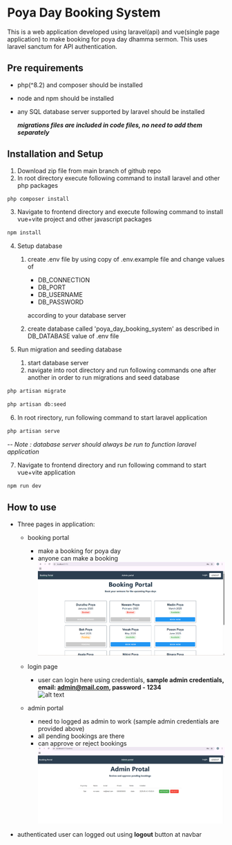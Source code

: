 # Poya Day Booking System

This is a web application developed using laravel(api) and vue(single page application) to make booking for poya day dhamma sermon. This uses laravel sanctum for API authentication.   

## Pre requirements 
- php(^8.2) and composer should be installed
- node and npm should be installed
- any SQL database server supported by laravel should be installed
  
  ***migrations files are included in code files, no need to add them separately***    

## Installation and Setup

1. Download zip file from main branch of github repo 
2. In root directory execute following command to install laravel and other php packages 

```bash
php composer install
```
3. Navigate to frontend directory and execute following command to install vue+vite project and other javascript packages 
```bash
npm install
```
4. Setup database
   1. create .env file by using copy of .env.example file and change values of 

         - DB_CONNECTION
         - DB_PORT
         - DB_USERNAME
         - DB_PASSWORD
     
       according to your database server
   2. create database called 'poya_day_booking_system' as described in DB_DATABASE value of .env file

5. Run migration and seeding database
   1. start database server
   2. navigate into root directory and run following commands one after another in order to run migrations and seed database
```bash
php artisan migrate
```
```bash
php artisan db:seed
```
6. In root rirectory, run following command to start laravel application 
```bash
php artisan serve
```
 -- *Note : database server should always be run to function laravel application*

7. Navigate to frontend directory and run following command to start vue+vite application 
```bash
npm run dev
```

## How to use
- Three pages in application:
  - booking portal 
      - make a booking for poya day
      - anyone can make a booking
      ![alt text](https://github.com/ShanGemunu/poya-day-booking-system/blob/main/readme-images/booking_protal.png?raw=true)

  - login page
      -  user can login here using credentials, **sample admin credentials,  email: admin@mail.com, password - 1234**  
      ![alt text](https://github.com/ShanGemunu/poya-day-booking-system/blob/main/readme-images/login_protal.png?raw=true)

  - admin portal  
      -  need to logged as admin to work (sample admin credentials are provided above)
      -  all pending bookings are there
      -  can approve or reject bookings
      ![alt text](https://github.com/ShanGemunu/poya-day-booking-system/blob/main/readme-images/admin_protal.png?raw=true)

- authenticated user can logged out using **logout** button at navbar
   
      

